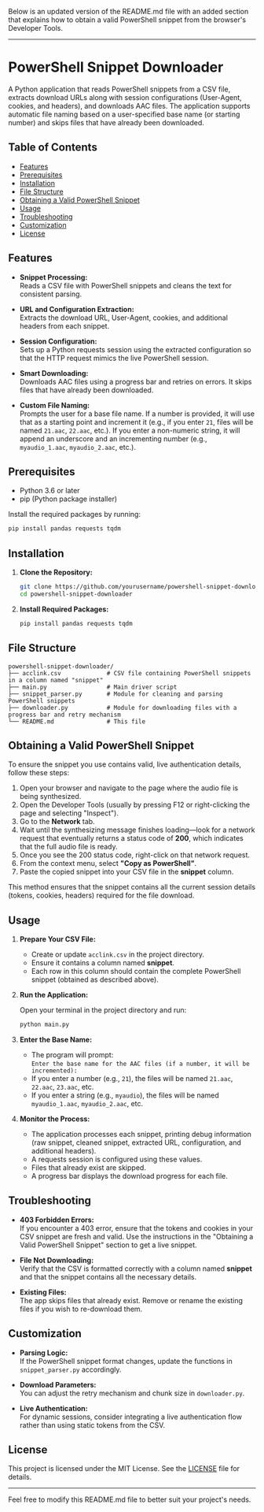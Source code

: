 Below is an updated version of the README.md file with an added section that explains how to obtain a valid PowerShell snippet from the browser's Developer Tools.

---

# PowerShell Snippet Downloader

A Python application that reads PowerShell snippets from a CSV file, extracts download URLs along with session configurations (User-Agent, cookies, and headers), and downloads AAC files. The application supports automatic file naming based on a user-specified base name (or starting number) and skips files that have already been downloaded.

## Table of Contents

- [Features](#features)
- [Prerequisites](#prerequisites)
- [Installation](#installation)
- [File Structure](#file-structure)
- [Obtaining a Valid PowerShell Snippet](#obtaining-a-valid-powershell-snippet)
- [Usage](#usage)
- [Troubleshooting](#troubleshooting)
- [Customization](#customization)
- [License](#license)

## Features

- **Snippet Processing:**  
  Reads a CSV file with PowerShell snippets and cleans the text for consistent parsing.

- **URL and Configuration Extraction:**  
  Extracts the download URL, User-Agent, cookies, and additional headers from each snippet.

- **Session Configuration:**  
  Sets up a Python requests session using the extracted configuration so that the HTTP request mimics the live PowerShell session.

- **Smart Downloading:**  
  Downloads AAC files using a progress bar and retries on errors. It skips files that have already been downloaded.

- **Custom File Naming:**  
  Prompts the user for a base file name. If a number is provided, it will use that as a starting point and increment it (e.g., if you enter `21`, files will be named `21.aac`, `22.aac`, etc.). If you enter a non-numeric string, it will append an underscore and an incrementing number (e.g., `myaudio_1.aac`, `myaudio_2.aac`, etc.).

## Prerequisites

- Python 3.6 or later
- pip (Python package installer)

Install the required packages by running:

```bash
pip install pandas requests tqdm
```

## Installation

1. **Clone the Repository:**

   ```bash
   git clone https://github.com/yourusername/powershell-snippet-downloader.git
   cd powershell-snippet-downloader
   ```

2. **Install Required Packages:**

   ```bash
   pip install pandas requests tqdm
   ```

## File Structure

```
powershell-snippet-downloader/
├── acclink.csv             # CSV file containing PowerShell snippets in a column named "snippet"
├── main.py                 # Main driver script
├── snippet_parser.py       # Module for cleaning and parsing PowerShell snippets
├── downloader.py           # Module for downloading files with a progress bar and retry mechanism
└── README.md               # This file
```

## Obtaining a Valid PowerShell Snippet

To ensure the snippet you use contains valid, live authentication details, follow these steps:

1. Open your browser and navigate to the page where the audio file is being synthesized.
2. Open the Developer Tools (usually by pressing F12 or right-clicking the page and selecting "Inspect").
3. Go to the **Network** tab.
4. Wait until the synthesizing message finishes loading—look for a network request that eventually returns a status code of **200**, which indicates that the full audio file is ready.
5. Once you see the 200 status code, right-click on that network request.
6. From the context menu, select **"Copy as PowerShell"**.
7. Paste the copied snippet into your CSV file in the **snippet** column.

This method ensures that the snippet contains all the current session details (tokens, cookies, headers) required for the file download.

## Usage

1. **Prepare Your CSV File:**

   - Create or update `acclink.csv` in the project directory.
   - Ensure it contains a column named **snippet**.
   - Each row in this column should contain the complete PowerShell snippet (obtained as described above).

2. **Run the Application:**

   Open your terminal in the project directory and run:

   ```bash
   python main.py
   ```

3. **Enter the Base Name:**

   - The program will prompt:  
     `Enter the base name for the AAC files (if a number, it will be incremented):`
   - If you enter a number (e.g., `21`), the files will be named `21.aac`, `22.aac`, `23.aac`, etc.
   - If you enter a string (e.g., `myaudio`), the files will be named `myaudio_1.aac`, `myaudio_2.aac`, etc.

4. **Monitor the Process:**

   - The application processes each snippet, printing debug information (raw snippet, cleaned snippet, extracted URL, configuration, and additional headers).
   - A requests session is configured using these values.
   - Files that already exist are skipped.
   - A progress bar displays the download progress for each file.

## Troubleshooting

- **403 Forbidden Errors:**  
  If you encounter a 403 error, ensure that the tokens and cookies in your CSV snippet are fresh and valid. Use the instructions in the "Obtaining a Valid PowerShell Snippet" section to get a live snippet.

- **File Not Downloading:**  
  Verify that the CSV is formatted correctly with a column named **snippet** and that the snippet contains all the necessary details.

- **Existing Files:**  
  The app skips files that already exist. Remove or rename the existing files if you wish to re-download them.

## Customization

- **Parsing Logic:**  
  If the PowerShell snippet format changes, update the functions in `snippet_parser.py` accordingly.

- **Download Parameters:**  
  You can adjust the retry mechanism and chunk size in `downloader.py`.

- **Live Authentication:**  
  For dynamic sessions, consider integrating a live authentication flow rather than using static tokens from the CSV.

## License

This project is licensed under the MIT License. See the [LICENSE](LICENSE) file for details.

---

Feel free to modify this README.md file to better suit your project's needs.
